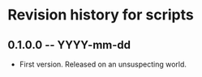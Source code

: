 # Revision history for scripts

## 0.1.0.0 -- YYYY-mm-dd

* First version. Released on an unsuspecting world.
